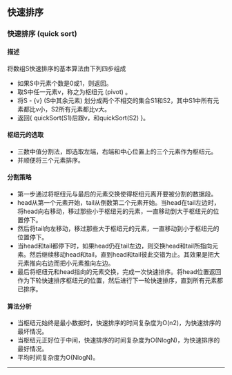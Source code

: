 ## 快速排序

### 快速排序 (quick sort)
#### 描述
将数组S快速排序的基本算法由下列四步组成
* 如果S中元素个数是0或1，则返回。
* 取S中任一元素v，称之为枢纽元 (pivot) 。
* 将S - {v} (S中其余元素) 划分成两个不相交的集合S1和S2，其中S1中所有元素都比v小，S2所有元素都比v大。
* 返回{ quickSort(S1)后跟v，和quickSort(S2) }。

#### 枢纽元的选取
* 三数中值分割法，即选取左端，右端和中心位置上的三个元素作为枢纽元。
* 并顺便将三个元素排序。

#### 分割策略
* 第一步通过将枢纽元与最后的元素交换使得枢纽元离开要被分割的数据段。
* head从第一个元素开始，tail从倒数第二个元素开始。当head在tail左边时，将head向右移动，移过那些小于枢纽元的元素，一直移动到大于枢纽元的位置停下。
* 然后将tail向左移动，移过那些大于枢纽元的元素，一直移动到小于枢纽元的位置停下。
* 当head和tail都停下时，如果head仍在tail左边，则交换head和tail所指向元素。然后继续移动head和tail，直到head和tail彼此交错为止。其效果是把大元素推向右边而把小元素推向左边。
* 最后将枢纽元和head指向的元素交换，完成一次快速排序。将head位置返回作为下轮快速排序枢纽元的位置，然后进行下一轮快速排序，直到所有元素都已排序。

#### 算法分析
* 当枢纽元始终是最小数据时，快速排序的时间复杂度为O(n2)，为快速排序的最坏情况。
* 当枢纽元正好位于中间，快速排序的时间复杂度为O(NlogN)，为快速排序的最好情况。
* 平均时间复杂度为O(NlogN)。
***
